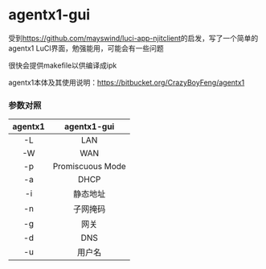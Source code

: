 # agentx1-gui
受到<https://github.com/mayswind/luci-app-njitclient>的启发，写了一个简单的agentx1 LuCI界面，勉强能用，可能会有一些问题

很快会提供makefile以供编译成ipk

agentx1本体及其使用说明：<https://bitbucket.org/CrazyBoyFeng/agentx1>

### 参数对照
| agentx1 | agentx1-gui |
|:---:|:---:|
| -L | LAN |
| -W | WAN |
| -p | Promiscuous Mode |
| -a | DHCP |
| -i | 静态地址 |
| -n | 子网掩码 |
| -g | 网关 |
| -d | DNS |
| -u | 用户名 |
